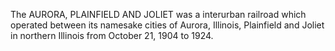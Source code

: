 The AURORA, PLAINFIELD AND JOLIET was a interurban railroad which operated between its namesake cities of Aurora, Illinois, Plainfield and Joliet in northern Illinois from October 21, 1904 to 1924.
